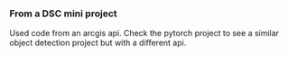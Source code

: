 ### From a DSC mini project

Used code from an arcgis api.
Check the pytorch project to see a similar object detection project but with a different api.
